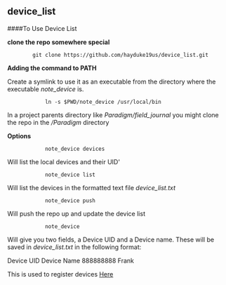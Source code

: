 ## device_list

####To Use Device List

**clone the repo somewhere special**

			git clone https://github.com/hayduke19us/device_list.git

**Adding the command to PATH**

Create a symlink to use it as an executable from the directory where the
executable *note_device* is.

				ln -s $PWD/note_device /usr/local/bin 

In a project parents directory like *Paradigm/field_journal* you might clone the
repo in the */Paradigm* directory


**Options**

				note_device devices

Will list the local devices and their UID'

				note_device list

Will list the devices in the formatted text file *device_list.txt*

				note_device push

Will push the repo up and update the device list

				note_device

Will give you two fields, a Device UID and a Device name. These will be saved in
*device_list.txt* in the following format:

Device UID	Device Name 
888888888   Frank

This is used to register devices
[Here](https://developer.apple.com/account/ios/device/deviceCreate.action)

